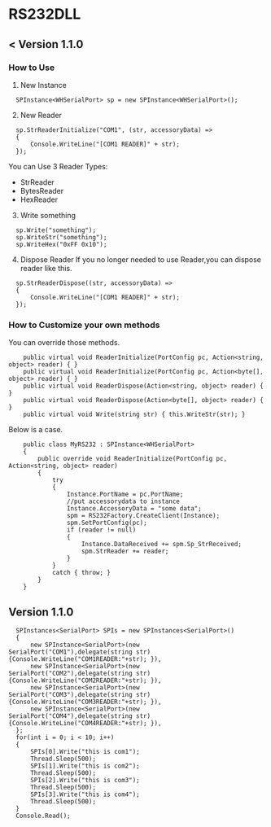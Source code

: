 # RS232DLL

## < Version 1.1.0
### How to Use

1. New Instance
```
  SPInstance<WHSerialPort> sp = new SPInstance<WHSerialPort>();
```
2. New Reader
```
  sp.StrReaderInitialize("COM1", (str, accessoryData) =>
  {
      Console.WriteLine("[COM1 READER]" + str);
  });
```
  You can Use 3 Reader Types:
  - StrReader
  - BytesReader
  - HexReader

3. Write something
```
  sp.Write("something");
  sp.WriteStr("something");
  sp.WriteHex("0xFF 0x10");
```
4. Dispose Reader
  If you no longer needed to use Reader,you can dispose reader like this.
```
  sp.StrReaderDispose((str, accessoryData) =>
  {
      Console.WriteLine("[COM1 READER]" + str);
  });
```

### How to Customize your own methods

You can override those methods.
```
    public virtual void ReaderInitialize(PortConfig pc, Action<string, object> reader) { }
    public virtual void ReaderInitialize(PortConfig pc, Action<byte[], object> reader) { }
    public virtual void ReaderDispose(Action<string, object> reader) { }
    public virtual void ReaderDispose(Action<byte[], object> reader) { }
    public virtual void Write(string str) { this.WriteStr(str); }
```
Below is a case.
```
    public class MyRS232 : SPInstance<WHSerialPort>
    {
        public override void ReaderInitialize(PortConfig pc, Action<string, object> reader)
        {
            try
            {
                Instance.PortName = pc.PortName;
                //put accessorydata to instance
                Instance.AccessoryData = "some data";
                spm = RS232Factory.CreateClient(Instance);
                spm.SetPortConfig(pc);
                if (reader != null)
                {
                    Instance.DataReceived += spm.Sp_StrReceived;
                    spm.StrReader += reader;
                }
            }
            catch { throw; }
        }
    }
```

##  Version 1.1.0

```
  SPInstances<SerialPort> SPIs = new SPInstances<SerialPort>()
  {
      new SPInstance<SerialPort>(new SerialPort("COM1"),delegate(string str){Console.WriteLine("COM1READER:"+str); }),
      new SPInstance<SerialPort>(new SerialPort("COM2"),delegate(string str){Console.WriteLine("COM2READER:"+str); }),
      new SPInstance<SerialPort>(new SerialPort("COM3"),delegate(string str){Console.WriteLine("COM3READER:"+str); }),
      new SPInstance<SerialPort>(new SerialPort("COM4"),delegate(string str){Console.WriteLine("COM4READER:"+str); }),
  };
  for(int i = 0; i < 10; i++)
  {
      SPIs[0].Write("this is com1");
      Thread.Sleep(500);
      SPIs[1].Write("this is com2");
      Thread.Sleep(500);
      SPIs[2].Write("this is com3");
      Thread.Sleep(500);
      SPIs[3].Write("this is com4");
      Thread.Sleep(500);
  }
  Console.Read();
```

